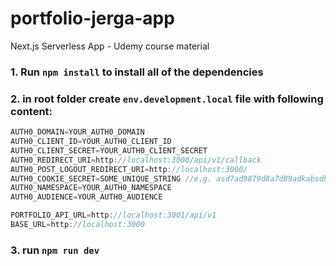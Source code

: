 # portfolio-jerga-app

Next.js Serverless App - Udemy course material

### 1. Run `npm install` to install all of the dependencies

### 2. in root folder create `env.development.local` file with following content:

```javascript
AUTH0_DOMAIN=YOUR_AUTH0_DOMAIN
AUTH0_CLIENT_ID=YOUR_AUTH0_CLIENT_ID
AUTH0_CLIENT_SECRET=YOUR_AUTH0_CLIENT_SECRET
AUTH0_REDIRECT_URI=http://localhost:3000/api/v1/callback
AUTH0_POST_LOGOUT_REDIRECT_URI=http://localhost:3000/
AUTH0_COOKIE_SECRET=SOME_UNIQUE_STRING //e.g. asd7ad9879d8a7d89adkabsdhjbasbdas98as7d>?{sd9a87dd8a7d9adad7a8d}
AUTH0_NAMESPACE=YOUR_AUTH0_NAMESPACE
AUTH0_AUDIENCE=YOUR_AUTH0_AUDIENCE

PORTFOLIO_API_URL=http://localhost:3001/api/v1
BASE_URL=http://localhost:3000
```

### 3. run `npm run dev`

